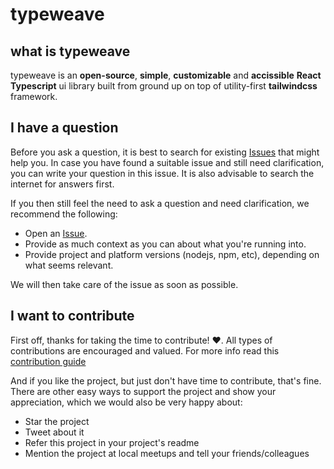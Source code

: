 # typeweave

## what is typeweave

typeweave is an **open-source**, **simple**, **customizable** and **accissible** **React Typescript** ui library built from ground up on top of utility-first **tailwindcss** framework.

## I have a question

Before you ask a question, it is best to search for existing [Issues](https://github.com/7up-charsi/typeweave/issues) that might help you. In case you have found a suitable issue and still need clarification, you can write your question in this issue. It is also advisable to search the internet for answers first.

If you then still feel the need to ask a question and need clarification, we recommend the following:

- Open an [Issue](https://github.com/7up-charsi/typeweave/issues/new).
- Provide as much context as you can about what you're running into.
- Provide project and platform versions (nodejs, npm, etc), depending on what seems relevant.

We will then take care of the issue as soon as possible.

## I want to contribute

First off, thanks for taking the time to contribute! ❤️. All types of contributions are encouraged and valued. For more info read this [contribution guide](https://github.com/7up-charsi/typeweave/blob/main/CONTRIBUTING.md#i-want-to-contribute)

And if you like the project, but just don't have time to contribute, that's fine. There are other easy ways to support the project and show your appreciation, which we would also be very happy about:

- Star the project
- Tweet about it
- Refer this project in your project's readme
- Mention the project at local meetups and tell your friends/colleagues

